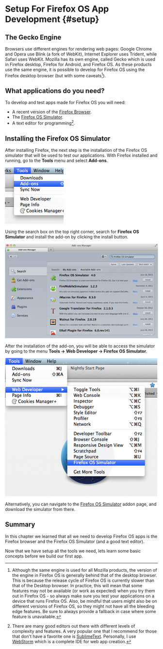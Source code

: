 # Setup For Firefox OS App Development {#setup}

## The Gecko Engine
Browsers use different engines for rendering web pages: Google Chrome and Opera use Blink (a fork of WebKit), Internet Explorer uses Trident, while Safari uses WebKit. Mozilla has its own engine, called Gecko which is used in Firefox desktop, Firefox for Android, and Firefox OS. As these products use the same engine, it is possible to develop for Firefox OS using the Firefox desktop browser (but with some caveats[^engines]).

[^engines]: Although the same engine is used for all Mozilla products, the version of the engine in Firefox OS is generally behind that of the desktop browser. This is because the release cycle of Firefox OS is currently slower than that of the Desktop browser. In practice, this will mean that some features may not be available (or work as expected) when you try them out in Firefox OS - so always make sure you test your applications on a device that runs Firefox OS. Also, be mindful that users might also be on different versions of Firefox OS, so they might not have all the bleeding edge features. Be sure to always provide a fallback in case where some feature is unavailable.

## What applications do you need?

To develop and test apps made for Firefox OS you will need:

 * A recent version of the [Firefox Browser](http://getfirefox.com).
 * The [Firefox OS Simulator](https://addons.mozilla.org/en-US/firefox/addon/firefox-os-simulator/). 
 * A text editor for programming[^editors].
 
[^editors]: There are many good editors out there with different levels of complexity and features. A very popular one that I recommend for those that don't have a favorite one is [SublimeText](http://sublimetext.com/). Personally, I use [WebStorm](http://www.jetbrains.com/webstorm/) which is a complete IDE for web app creation.
  
## Installing the Firefox OS Simulator

After installing Firefox, the next step is the installation of the Firefox OS simulator that will be used to test our applications. With Firefox installed and running, go to the **Tools** menu and select **Add-ons**.

![*Tools* menu with *Add-ons** menu selected](images/originals/tools.png)

Using the search box on the top right corner, search for **Firefox OS Simulator** and install the add-on by clicking the install button.

![Add-on manager showing the simulator add-on](images/originals/addons-simulator.png)

After the installation of the add-on, you will be able to access the simulator by going to the menu **Tools -> Web Developer -> Firefox OS Simulator**. 

![Where you can find the simulator after is installed](images/originals/tools-web-developer-simulator.png)

Alternatively, you can navigate to the [Firefox OS Simulator](https://addons.mozilla.org/en-US/firefox/addon/firefox-os-simulator/) addon page, and download the simulator from there. 

## Summary

In this chapter we learned that all we need to develop Firefox OS apps is the Firefox browser and the Firefox OS Simulator (and a good text editor).

Now that we have setup all the tools we need, lets learn some basic concepts before we build our first app.